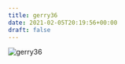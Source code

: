 ```yaml
---
title: gerry36
date: 2021-02-05T20:19:56+00:00
draft: false
---
```


![gerry36](/images/2011%20176.jpeg)

